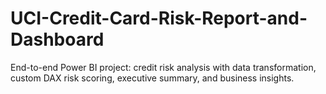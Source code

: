 # UCI-Credit-Card-Risk-Report-and-Dashboard
End-to-end Power BI project: credit risk analysis with data transformation, custom DAX risk scoring, executive summary, and business insights.
